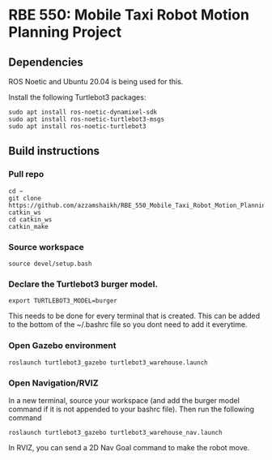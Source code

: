 # RBE 550: Mobile Taxi Robot Motion Planning Project

## Dependencies

ROS Noetic and Ubuntu 20.04 is being used for this.

Install the following Turtlebot3 packages:

```
sudo apt install ros-noetic-dynamixel-sdk
sudo apt install ros-noetic-turtlebot3-msgs
sudo apt install ros-noetic-turtlebot3
```

## Build instructions

### Pull repo
```
cd ~
git clone https://github.com/azzamshaikh/RBE_550_Mobile_Taxi_Robot_Motion_Planning_Project.git catkin_ws
cd catkin_ws
catkin_make
```
### Source workspace

```
source devel/setup.bash
```
### Declare the Turtlebot3 burger model. 

```
export TURTLEBOT3_MODEL=burger
```

This needs to be done for every terminal that is created. This can be added to the bottom of the ~/.bashrc file so you dont need to add it everytime. 

###  Open Gazebo environment

```
roslaunch turtlebot3_gazebo turtlebot3_warehouse.launch
```

### Open Navigation/RVIZ

In a new terminal, source your workspace (and add the burger model command if it is not appended to your bashrc file). Then run the following command

```
roslaunch turtlebot3_gazebo turtlebot3_warehouse_nav.launch
```

In RVIZ, you can send a 2D Nav Goal command to make the robot move. 
